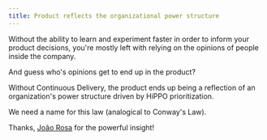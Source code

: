 ```yaml
---
title: Product reflects the organizational power structure
---
```


Without the ability to learn and experiment faster in order to inform your product decisions, you're mostly left with relying on the opinions of people inside the company.

And guess who's opinions get to end up in the product?

Without Continuous Delivery, the product ends up being a reflection of an organization's power structure driven by HiPPO prioritization.

We need a name for this law (analogical to Conway's Law).

Thanks, [João Rosa](https://twitter.com/joaoasrosa) for the powerful insight!
